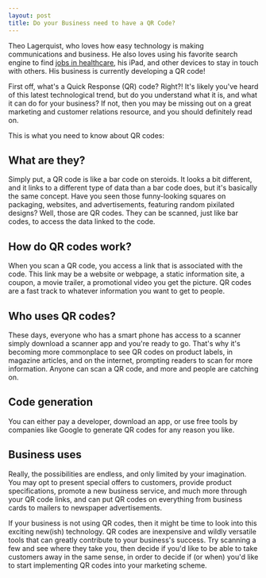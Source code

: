 ```yaml
---
layout: post
title: Do your Business need to have a QR Code?
---
```


Theo Lagerquist, who loves how easy technology is making communications and business. He also loves using his favorite search engine to find <a href="http://www.soliant.com/">jobs in healthcare</a>, his iPad, and other devices to stay in touch with others. His business is currently developing a QR code!

First off, what's a Quick Response (QR) code? Right?! It's likely you've heard of this latest technological trend, but do you understand what it is, and what it can do for your business? If not, then you may be missing out on a great marketing and customer relations resource, and you should definitely read on.

This is what you need to know about QR codes:

## What are they?

Simply put, a QR code is like a bar code on steroids. It looks a bit different, and it links to a different type of data than a bar code does, but it's basically the same concept. Have you seen those funny-looking squares on packaging, websites, and advertisements, featuring random pixilated designs? Well, those are QR codes. They can be scanned, just like bar codes, to access the data linked to the code.

## How do QR codes work?

When you scan a QR code, you access a link that is associated with the code. This link may be a website or webpage, a static information site, a coupon, a movie trailer, a promotional video you get the picture. QR codes are a fast track to whatever information you want to get to people.

## Who uses QR codes?

These days, everyone who has a smart phone has access to a scanner simply download a scanner app and you're ready to go. That's why it's becoming more commonplace to see QR codes on product labels, in magazine articles, and on the internet, prompting readers to scan for more information. Anyone can scan a QR code, and more and people are catching on.

## Code generation

You can either pay a developer, download an app, or use free tools by companies like Google to generate QR codes for any reason you like.

## Business uses

Really, the possibilities are endless, and only limited by your imagination. You may opt to present special offers to customers, provide product specifications, promote a new business service, and much more through your QR code links, and can put QR codes on everything from business cards to mailers to newspaper advertisements.

If your business is not using QR codes, then it might be time to look into this exciting new(ish) technology. QR codes are inexpensive and wildly versatile tools that can greatly contribute to your business's success. Try scanning a few and see where they take you, then decide if you'd like to be able to take customers away in the same sense, in order to decide if (or when) you'd like to start implementing QR codes into your marketing scheme.
